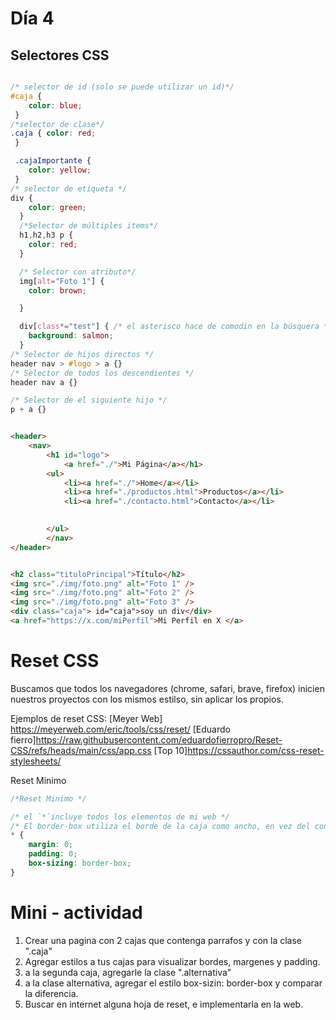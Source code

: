 # Día 4

## Selectores CSS
```css

/* selector de id (solo se puede utilizar un id)*/ 
#caja { 
    color: blue;
 }
/*selector de clase*/
.caja { color: red;
 }

 .cajaImportante {
    color: yellow;
 }
/* selector de etiqueta */
div {
    color: green;
  }
  /*Selector de múltiples items*/
  h1,h2,h3 p {
    color: red;
  }

  /* Selector con atributo*/
  img[alt="Foto 1"] {
    color: brown;

  }

  div[class*="test"] { /* el asterisco hace de comodin en la búsquera */
    background: salmon;
  }
/* Selector de hijos directos */
header nav > #logo > a {}
/* Selector de todos los descendientes */
header nav a {}

/* Selector de el siguiente hijo */
p + a {}
```


```html

<header>
    <nav>
        <h1 id="logo">
            <a href="./">Mi Página</a></h1>
        <ul>
            <li><a href="./">Home</a></li>
            <li><a href="./productos.html">Productos</a></li>
            <li><a href="./contacto.html">Contacto</a></li>
        

        </ul>
        </nav>
</header>


<h2 class="tituloPrincipal">Título</h2>
<img src="./img/foto.png" alt="Foto 1" />
<img src="./img/foto.png" alt="Foto 2" />
<img src="./img/foto.png" alt="Foto 3" />
<div class="caja"> id="caja">soy un div</div>
<a href="https://x.com/miPerfil">Mi Perfil en X </a>
```

# Reset CSS

Buscamos que todos los navegadores (chrome, safari, brave, firefox) inicien nuestros proyectos con los mismos estilso, sin aplicar los propios.

Ejemplos de reset CSS:
[Meyer Web] https://meyerweb.com/eric/tools/css/reset/
[Eduardo fierro]https://raw.githubusercontent.com/eduardofierropro/Reset-CSS/refs/heads/main/css/app.css
[Top 10]https://cssauthor.com/css-reset-stylesheets/

Reset Minimo

```css
/*Reset Minimo */

/* el `*`incluye todos los elementos de mi web */ 
/* El border-box utiliza el borde de la caja como ancho, en vez del contenido */
* {
    margin: 0;
    padding: 0;
    box-sizing: border-box;
}
```

# Mini - actividad
1. Crear una pagina con 2 cajas que contenga parrafos y con la clase ".caja"
2. Agregar estilos a tus cajas para visualizar bordes, margenes y padding.
3. a la segunda caja, agregarle la clase ".alternativa"
4. a la clase alternativa, agregar el estilo box-sizin: border-box y comparar la diferencia.
5. Buscar en internet alguna hoja de reset, e implementarla en la web.
